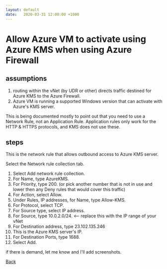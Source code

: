 ```yaml
---
layout: default
date:   2020-03-31 12:00:00 +1000
---
```

# Allow Azure VM to activate using Azure KMS when using Azure Firewall

## assumptions

1. routing within the vNet (by UDR or other) directs traffic destined for Azure KMS to the Azure Firewall.
2. Azure VM is running a supported Windows version that can activate with Azure's KMS server.

This is being documented mostly to point out that you need to use a Network Rule, not an Application Rule. Application rules only work for the HTTP & HTTPS protocols, and KMS does not use these.

## steps

This is the network rule that allows outbound access to Azure KMS server.

Select the Network rule collection tab.

1. Select Add network rule collection.
2. For Name, type AzureKMS.
3. For Priority, type 200. (or pick another number that is not in use and lower then any Deny rules that would cover this traffic)
4. For Action, select Allow.
5. Under Rules, IP addresses, for Name, type Allow-KMS.
6. For Protocol, select TCP.
7. For Source type, select IP address.
8. For Source, type 10.0.2.0/24. <-- replace this with the IP range of your vNet
9. For Destination address, type 23.102.135.246
10. This is the Azure KMS server's IP.
11. For Destination Ports, type 1688.
12. Select Add.

if there is demand, let me know and I'll add screenshots.

[Back](./index.md)